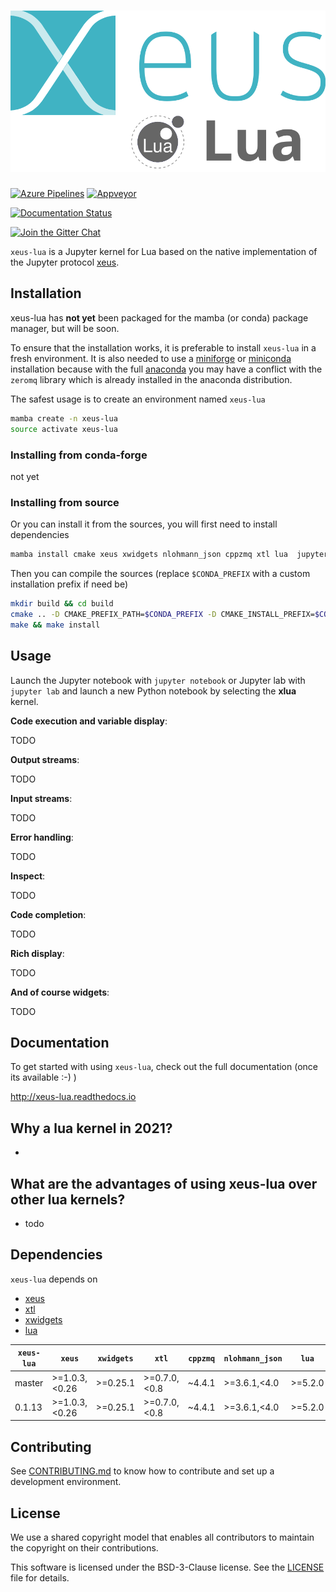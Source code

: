 # ![xeus-lua](docs/source/xeus-lua.svg)

[![Azure Pipelines](https://dev.azure.com/derthorstenbeier/xeus-lua/_apis/build/status/jupyter-xeus.xeus-lua?branchName=main)](https://dev.azure.com/derthorstenbeier/xeus-lua/_build/latest?definitionId=12&branchName=main)
[![Appveyor](https://ci.appveyor.com/api/projects/status/de8van3pfjrr4b0e?svg=true)](https://ci.appveyor.com/project/DerThorsten/xeus-lua-17on4)

[![Documentation Status](http://readthedocs.org/projects/xeus-lua/badge/?version=latest)](https://xeus-lua.readthedocs.io/en/latest/?badge=latest)
<!-- [![Binder](https://mybinder.org/badge_logo.svg)](https://mybinder.org/v2/gh/DerThorsten/xeus-lua/main?urlpath=/lab/tree/notebooks/xeus-lua.ipynb) -->
[![Join the Gitter Chat](https://badges.gitter.im/Join%20Chat.svg)](https://gitter.im/QuantStack/Lobby?utm_source=badge&utm_medium=badge&utm_campaign=pr-badge&utm_content=badge)

`xeus-lua` is a Jupyter kernel for Lua based on the native implementation of the
Jupyter protocol [xeus](https://github.com/jupyter-xeus/xeus).

## Installation

xeus-lua has **not yet** been packaged for the mamba (or conda) package manager, but will be soon.

To ensure that the installation works, it is preferable to install `xeus-lua` in a
fresh environment. It is also needed to use a
[miniforge](https://github.com/conda-forge/miniforge#mambaforge) or
[miniconda](https://conda.io/miniconda.html) installation because with the full
[anaconda](https://www.anaconda.com/) you may have a conflict with the `zeromq` library
which is already installed in the anaconda distribution.

The safest usage is to create an environment named `xeus-lua`

```bash
mamba create -n xeus-lua
source activate xeus-lua
```

### Installing from conda-forge

not yet

### Installing from source

Or you can install it from the sources, you will first need to install dependencies

```bash
mamba install cmake xeus xwidgets nlohmann_json cppzmq xtl lua  jupyterlab -c conda-forge
```

Then you can compile the sources (replace `$CONDA_PREFIX` with a custom installation
prefix if need be)

```bash
mkdir build && cd build
cmake .. -D CMAKE_PREFIX_PATH=$CONDA_PREFIX -D CMAKE_INSTALL_PREFIX=$CONDA_PREFIX -D CMAKE_INSTALL_LIBDIR=lib
make && make install
```

<!-- ## Trying it online

To try out xeus-lua interactively in your web browser, just click on the binder link:

[![Binder](binder-logo.svg)](https://mybinder.org/v2/gh/DerThorsten/xeus-lua/stable?urlpath=/lab/tree/notebooks/xeus-lua.ipynb) -->

## Usage

Launch the Jupyter notebook with `jupyter notebook` or Jupyter lab with `jupyter lab`
and launch a new Python notebook by selecting the **xlua** kernel.

**Code execution and variable display**:

TODO

**Output streams**:

TODO

**Input streams**:

TODO

**Error handling**:

TODO

**Inspect**:

TODO

**Code completion**:

TODO

**Rich display**:

TODO

**And of course widgets**:

TODO

## Documentation

To get started with using `xeus-lua`, check out the full documentation (once its available :-) )

http://xeus-lua.readthedocs.io

## Why a lua kernel in 2021?

- 

## What are the advantages of using xeus-lua over other lua kernels?

-  todo

## Dependencies

`xeus-lua` depends on

- [xeus](https://github.com/jupyter-xeus/xeus)
- [xtl](https://github.com/xtensor-stack/xtl)
- [xwidgets](https://github.com/jupyter-xeus/xwidgets)
- [lua](https://www.lua.org/)

| `xeus-lua`    | `xeus`        | `xwidgets`    | `xtl`        | `cppzmq` | `nlohmann_json` | `lua`        | 
| ------------- | ------------- | ------------- | ------------ | -------- | --------------- | ------------ | 
| master        | >=1.0.3,<0.26 | >=0.25.1      | >=0.7.0,<0.8 | ~4.4.1   | >=3.6.1,<4.0    | >=5.2.0      | 
| 0.1.13        | >=1.0.3,<0.26 | >=0.25.1      | >=0.7.0,<0.8 | ~4.4.1   | >=3.6.1,<4.0    | >=5.2.0      | 

## Contributing

See [CONTRIBUTING.md](./CONTRIBUTING.md) to know how to contribute and set up a
development environment.

## License

We use a shared copyright model that enables all contributors to maintain the copyright
on their contributions.

This software is licensed under the BSD-3-Clause license. See the [LICENSE](LICENSE)
file for details.
